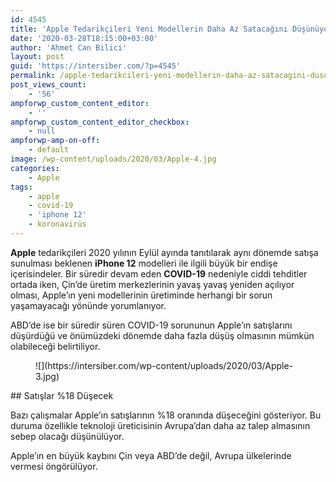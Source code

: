 ```yaml
---
id: 4545
title: 'Apple Tedarikçileri Yeni Modellerin Daha Az Satacağını Düşünüyor'
date: '2020-03-28T18:15:00+03:00'
author: 'Ahmet Can Bilici'
layout: post
guid: 'https://intersiber.com/?p=4545'
permalink: /apple-tedarikcileri-yeni-modellerin-daha-az-satacagini-dusunuyor/
post_views_count:
    - '56'
ampforwp_custom_content_editor:
    - ''
ampforwp_custom_content_editor_checkbox:
    - null
ampforwp-amp-on-off:
    - default
image: /wp-content/uploads/2020/03/Apple-4.jpg
categories:
    - Apple
tags:
    - apple
    - covid-19
    - 'iphone 12'
    - koronavirüs
---
```


**Apple** tedarikçileri 2020 yılının Eylül ayında tanıtılarak aynı dönemde satışa sunulması beklenen **iPhone 12** modelleri ile ilgili büyük bir endişe içerisindeler. Bir süredir devam eden **COVID-19** nedeniyle ciddi tehditler ortada iken, Çin’de üretim merkezlerinin yavaş yavaş yeniden açılıyor olması, Apple’ın yeni modellerinin üretiminde herhangi bir sorun yaşamayacağı yönünde yorumlanıyor.

ABD’de ise bir süredir süren COVID-19 sorununun Apple’ın satışlarını düşürdüğü ve önümüzdeki dönemde daha fazla düşüş olmasının mümkün olabileceği belirtiliyor.

<figure class="wp-block-image size-large">![](https://intersiber.com/wp-content/uploads/2020/03/Apple-3.jpg)</figure>## Satışlar %18 Düşecek

Bazı çalışmalar Apple’ın satışlarının %18 oranında düşeceğini gösteriyor. Bu duruma özellikle teknoloji üreticisinin Avrupa’dan daha az talep almasının sebep olacağı düşünülüyor.

Apple’ın en büyük kaybını Çin veya ABD’de değil, Avrupa ülkelerinde vermesi öngörülüyor.